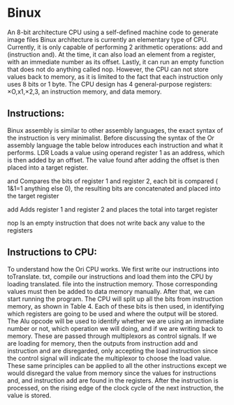 # Binux
An 8-bit architecture CPU using a self-defined machine code to generate image files
Binux architecture is currently an elementary type of CPU. Currently, it is only capable of
performing 2 arithmetic operations: add and (instruction and). At the time, it can also load an
element from a register, with an immediate number as its offset. Lastly, it can run an empty
function that does not do anything called nop. However, the CPU can not store values back to
memory, as it is limited to the fact that each instruction only uses 8 bits or 1 byte.
The CPU design has 4 general-purpose registers: ×O,x1,×2,3, an instruction memory, and data
memory.
## Instructions:
Binux assembly is similar to other assembly languages, the exact syntax of the instruction is very
minimalist. Before discussing the syntax of the Or assembly language the table below introduces
each instruction and what it performs.
LDR Loads a value using operand register 1 as an address, which is then added by
an offset. The value found after adding the offset is then placed into a target
register.


and Compares the bits of register 1 and register 2, each bit is compared ( 1&1=1
anything else 0), the resulting bits are concatenated and placed into the target
register

add Adds register 1 and register 2 and places the total into target register

пор Is an empty instruction that does not write back any value to the registers
## Instructions to CPU:
To understand how the Ori CPU works. We first write our instructions into toTranslate. txt,
compile our instructions and load them into the CPU by loading translated. file into the
instruction memory. Those corresponding values must then be added to data memory manually.
After that, we can start running the program. The CPU will split up all the bits from instruction
memory, as shown in Table 4. Each of these bits is then used, in identifying which registers are
going to be used and where the output will be stored. The Alu opcode will be used to identify
whether we are using an immediate number or not, which operation we will doing, and if we are
writing back to memory. These are passed through multiplexors as control signals. If we are
loading for memory, then the outputs from instruction add and instruction and are disregarded,
only accepting the load instruction since the control signal will indicate the multiplexor to choose
the load value. These same principles can be applied to all the other instructions except we
would disregard the value from memory since the values for instructions and, and instruction add
are found in the registers. After the instruction is processed, on the rising edge of the clock cycle
of the next instruction, the value is stored.
